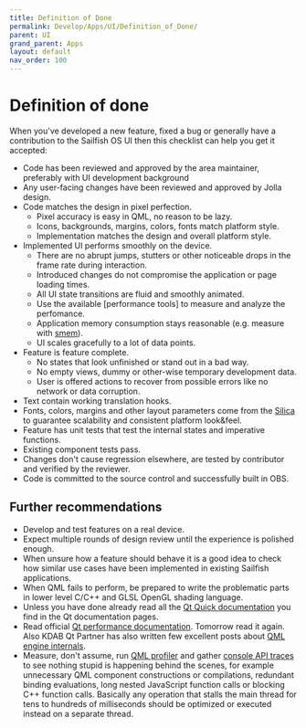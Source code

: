 ```yaml
---
title: Definition of Done
permalink: Develop/Apps/UI/Definition_of_Done/
parent: UI
grand_parent: Apps
layout: default
nav_order: 100
---
```


# Definition of done

When you've developed a new feature, fixed a bug or generally have a
contribution to the Sailfish OS UI then this checklist can help you get
it accepted:

  - Code has been reviewed and approved by the area maintainer,
    preferably with UI development background
  - Any user-facing changes have been reviewed and approved by Jolla
    design.
  - Code matches the design in pixel perfection.
      - Pixel accuracy is easy in QML, no reason to be lazy.
      - Icons, backgrounds, margins, colors, fonts match platform style.
      - Implementation matches the design and overall platform style.
  - Implemented UI performs smoothly on the device.
      - There are no abrupt jumps, stutters or other noticeable drops in
        the frame rate during interaction.
      - Introduced changes do not compromise the application or page
        loading times.
      - All UI state transitions are fluid and smoothly animated.
      - Use the available \[performance tools\] to measure and analyze
        the perfomance.
      - Application memory consumption stays reasonable (e.g. measure
        with [smem](http://www.selenic.com/smem)).
      - UI scales gracefully to a lot of data points.
  - Feature is feature complete.
      - No states that look unfinished or stand out in a bad way.
      - No empty views, dummy or other-wise temporary development data.
      - User is offered actions to recover from possible errors like no
        network or data corruption.
  - Text contain working translation hooks.
  - Fonts, colors, margins and other layout parameters come from the
    [Silica](https://sailfishos.org/develop/docs/silica/qml-sailfishsilica-sailfish-silica-theme.html)
    to guarantee scalability and consistent platform look\&feel.
  - Feature has unit tests that test the internal states and imperative
    functions.
  - Existing component tests pass.
  - Changes don't cause regression elsewhere, are tested by contributor
    and verified by the reviewer.
  - Code is committed to the source control and successfully built in
    OBS.

## Further recommendations

  - Develop and test features on a real device.
  - Expect multiple rounds of design review until the experience is
    polished enough.
  - When unsure how a feature should behave it is a good idea to check
    how similar use cases have been implemented in existing Sailfish
    applications.
  - When QML fails to perform, be prepared to write the problematic
    parts in lower level C/C++ and GLSL OpenGL shading language.
  - Unless you have done already read all the [Qt Quick
    documentation](http://doc.qt.io/qt-5/qtquick-index.html) you find in
    the Qt documentation pages.
  - Read official [Qt performance
    documentation](http://doc.qt.io/qt-5/qtquick-performance.html).
    Tomorrow read it again. Also KDAB Qt Partner has also written few
    excellent posts about [QML engine
    internals](http://www.kdab.com/category/blogs/qmlengineseries).
  - Measure, don't assume, run [QML
    profiler](http://doc.qt.io/qtcreator/creator-qml-performance-monitor.html)
    and gather [console API
    traces](http://blog.qt.io/blog/2012/03/01/debugging-qt-quick-2-console-api)
    to see nothing stupid is happening behind the scenes, for example
    unnecessary QML component constructions or compilations, redundant
    binding evaluations, long nested JavaScript function calls or
    blocking C++ function calls. Basically any operation that stalls the
    main thread for tens to hundreds of milliseconds should be optimized
    or executed instead on a separate thread.
